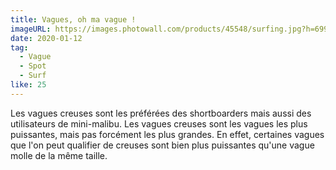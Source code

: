```yaml
---
title: Vagues, oh ma vague !
imageURL: https://images.photowall.com/products/45548/surfing.jpg?h=699&q=85
date: 2020-01-12
tag:
  - Vague
  - Spot
  - Surf
like: 25
---
```



Les vagues creuses sont les préférées des shortboarders mais aussi des utilisateurs de mini-malibu. Les vagues creuses sont les vagues les plus puissantes, mais pas forcément les plus grandes. En effet, certaines vagues que l'on peut qualifier de creuses sont bien plus puissantes qu'une vague molle de la même taille.



